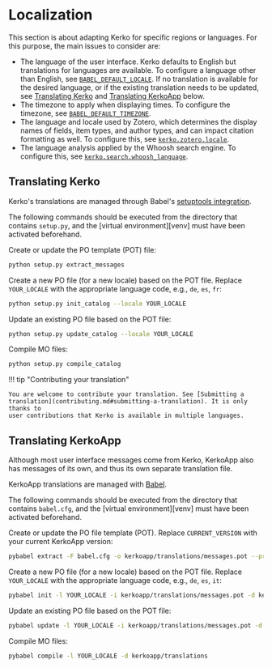 # Localization

This section is about adapting Kerko for specific regions or languages. For this
purpose, the main issues to consider are:

- The language of the user interface. Kerko defaults to English but translations
  for languages are available. To configure a language other than English, see
  [`BABEL_DEFAULT_LOCALE`](config_params.md#babel_default_locale). If no
  translation is available for the desired language, or if the existing
  translation needs to be updated, see [Translating Kerko](#translating-kerko)
  and [Translating KerkoApp](#translating-kerkoapp) below.
- The timezone to apply when displaying times. To configure the timezone, see
  [`BABEL_DEFAULT_TIMEZONE`](config_params.md#babel_default_timezone).
- The language and locale used by Zotero, which determines the display names of
  fields, item types, and author types, and can impact citation formatting as
  well. To configure this, see [`kerko.zotero.locale`](config_params.md#locale).
- The language analysis applied by the Whoosh search engine. To configure this,
  see [`kerko.search.whoosh_language`](config_params.md#whoosh_language).


## Translating Kerko

Kerko's translations are managed through Babel's [setuptools
integration](http://babel.pocoo.org/en/latest/setup.html).

The following commands should be executed from the directory that contains
`setup.py`, and the [virtual environment][venv] must have been activated
beforehand.

Create or update the PO template (POT) file:

```bash
python setup.py extract_messages
```

Create a new PO file (for a new locale) based on the POT file. Replace
`YOUR_LOCALE` with the appropriate language code, e.g., `de`, `es`, `fr`:

```bash
python setup.py init_catalog --locale YOUR_LOCALE
```

Update an existing PO file based on the POT file:

```bash
python setup.py update_catalog --locale YOUR_LOCALE
```

Compile MO files:

```bash
python setup.py compile_catalog
```

!!! tip "Contributing your translation"

    You are welcome to contribute your translation. See [Submitting a
    translation](contributing.md#submitting-a-translation). It is only thanks to
    user contributions that Kerko is available in multiple languages.


## Translating KerkoApp

Although most user interface messages come from Kerko, KerkoApp also has
messages of its own, and thus its own separate translation file.

KerkoApp translations are managed with [Babel](http://babel.pocoo.org).

The following commands should be executed from the directory that contains
`babel.cfg`, and the [virtual environment][venv] must have been activated
beforehand.

Create or update the PO file template (POT). Replace `CURRENT_VERSION` with your
current KerkoApp version:

```bash
pybabel extract -F babel.cfg -o kerkoapp/translations/messages.pot --project=KerkoApp --version=CURRENT_VERSION --copyright-holder="Kerko Contributors" kerkoapp
```

Create a new PO file (for a new locale) based on the POT file. Replace
`YOUR_LOCALE` with the appropriate language code, e.g., `de`, `es`, `it`:

```bash
pybabel init -l YOUR_LOCALE -i kerkoapp/translations/messages.pot -d kerkoapp/translations
```

Update an existing PO file based on the POT file:

```bash
pybabel update -l YOUR_LOCALE -i kerkoapp/translations/messages.pot -d kerkoapp/translations
```

Compile MO files:

```bash
pybabel compile -l YOUR_LOCALE -d kerkoapp/translations
```
